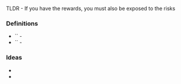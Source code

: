 TLDR - If you have the rewards, you must also be exposed to the risks

### Definitions
* `` - 
* `` - 

### Ideas
* 
* 
